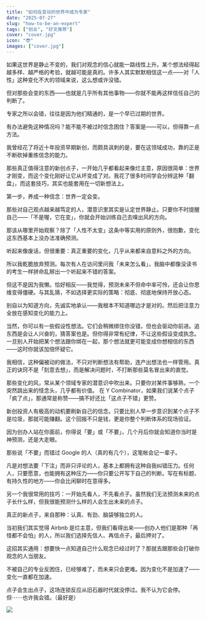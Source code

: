 ```yaml
---
title: "如何在变动的世界中成为专家"
date: "2025-07-27"
slug: "how-to-be-an-expert"
tags: ["创业", "好文推荐"]
cover: "cover.jpg"
icon: "😎"
images: ["cover.jpg"]
---
```

如果这世界是静止不变的，我们对观念的信心就能一路线性上升。某个想法经得起越多样、越严格的考验，就越可能是真的。许多人其实默默相信这一点——对「人性」这种变化不大的领域来说，这么想或许没错。



但对那些会变的东西——也就是几乎所有其他事物——你就不能再这样信任自己的判断了。



专家之所以会错，往往是因为他们精通的，是一个早已过期的世界。



有办法避免这种情况吗？能不能不被过时信念困住？答案是——可以，但得靠一点方法。



我曾经花了将近十年投资早期新创，而颇具讽刺的是，要在这领域成功，靠的正是不断砍掉重练信念的能力。



那些真正值得注意的新创点子，一开始几乎都看起来像烂主意，原因很简单：世界才刚变，而这个变化刚好让它从坏变成了对。我花了很多时间学会分辨这种「翻盘」，而这套技巧，其实也能套用在一切新想法上。



第一步，养成一种信念：世界一定会变。



那些对自己观点越来越笃定的人，潜意识里其实是认定世界静止。只要你不时提醒自己——「不是喔，它在变」，你就会开始训练自己去嗅出风的方向。



那该从哪里开始观察？除了「人性不太变」这条中等实用的原则外，很抱歉，变化这东西基本上没办法准确预测。



听起来像废话，但很重要：真正重要的变化，几乎从来都来自意料之外的方向。



所以我乾脆放弃预测。每次有人在访问里问我「未来怎么看」，我脑中都像没读书的考生一样拼命乱掰出一个听起来不错的答案。



但这不是因为我懒。恰好相反——我觉得，预测未来不但命中率可怜，还会让你思维变得僵硬。与其乱猜，不如选择更实际的策略：彻底、彻底地保持开放心态。



别自以为知道方向，先诚实地承认——我根本不知道哪边才是对的。然后把注意力全放在感知变化的能力上。



当然，你可以有一些假设性想法。它们会稍微绑住你没错，但也会驱动你前进。追东西是会让人兴奋的，猜答案也是。但你得非常有纪律，不让这些假设变成执念。
一旦别人开始把某个想法跟你绑在一起，那个想法就更可能变成你想相信的东西——这时你就该加倍怀疑它。



我相信，这种偏被动的做法，不只对判断想法有帮助，连产出想法也一样管用。真正的诀窍不是「刻意去想」，而是解决问题时，不打断那些莫名冒出来的直觉。



那些变化的风，常从某个领域专家的潜意识中吹出来。只要你对某件事够熟，一个突然跳出来的怪念头，几乎都有价值。
在 Y Combinator，如果我们说某个点子「疯了点」，那通常是称赞——搞不好还比「这点子不错」更赞。



新创投资人有极高的动机要刷新自己的信念。只要比别人早一步意识到某个点子不是垃圾，那就可能赚翻。这个回报不只是钱，更是你整个判断体系的现场验证。



因为创办人站在你面前，你得说「要」或「不要」，几个月后你就会知道你当时是神预测，还是大走眼。



那些说「不要」而错过 Google 的人（真的有几个），这笔帐会记一辈子。



凡是对想法要「下注」而非只评论的人，基本上都拥有这种自我纠错压力。任何人，只要愿意，也能拥有这种压力——你只要公开写下自己的判断。写在有标题、有持久性的地方——你会比闲聊时在意得多。



另一个我很常用的技巧：一开始先看人，不先看点子。虽然我们无法预测未来的点子长什么样，但我很能预测什么样的人会生出未来的点子。



真正的新点子，来自那种：认真、有劲、脑袋够独立的人。



当初我们其实觉得 Airbnb 是烂主意，但我们看得出来——创办人他们是那种「再怪都不会怕」的人，所以我们选择先信人、再信点子，最后押对了。



这招其实通用：想要快一点知道自己什么观念已经过时了？那就去跟那些会打破你观念的人当朋友。



不被自己的专业反困住，已经够难了，而未来只会更难。因为变化不是加速了——变化一直都在加速。



点子会生出点子，这场连锁反应从旧石器时代就没停过。我不认为它会停。
但⋯⋯也许我会错。（最好是）




![](https://prod-files-secure.s3.us-west-2.amazonaws.com/112d0858-5090-4d34-a606-b75eb8d65fd2/46476355-9cf3-4e99-9b7a-3531bc426380/1000202064.png?X-Amz-Algorithm=AWS4-HMAC-SHA256&X-Amz-Content-Sha256=UNSIGNED-PAYLOAD&X-Amz-Credential=ASIAZI2LB466VQPTBYGI%2F20250921%2Fus-west-2%2Fs3%2Faws4_request&X-Amz-Date=20250921T104328Z&X-Amz-Expires=3600&X-Amz-Security-Token=IQoJb3JpZ2luX2VjEIv%2F%2F%2F%2F%2F%2F%2F%2F%2F%2FwEaCXVzLXdlc3QtMiJGMEQCIBm69ilk1Dp4leAu2vHPQKn3UzSyi8SX%2Bo9XXqdBoK%2B4AiBStMSMsbvVwIrZIZeivR9S3UqdIHE0tIRBuvrfAa2U%2Fir%2FAwgUEAAaDDYzNzQyMzE4MzgwNSIMUeEhuT2IjMwzJv%2BTKtwDimAvgYeHwbE7RGtMNhxbQubQfFgsoztlwkS%2FGWTC%2B91QI%2F9y1ePx6UYG%2FTdxWbpXC%2BsJSIQU05U5yHfCTIp9UKKaBKGOBO69OZgz5hNT3W2XZASk5lSb1X%2FaAxwV9ii5XE40z3mzHzuUvCUbkRaG4emIHoHSvAERD22LdH9gXOcP1TtCqhaBscWnSYkfMP%2F9ogd1HeMAvkzWekmvFSRklLZ3xqZXiR4GUBWBLntsHX63WlM3WuhRxPzGo5vsrmarvgz2m%2FTEv7y3fP8CVx%2B2y%2BrZ109DFZ6qgDt0N%2BUGqDIWYfqchsn2b3mcjYt7Z89nDI%2FmL%2FYUUSl3zbJ2WVqshUIzyY%2FyBj0EgyBEIOsUQEwmVAq2Mfeof%2FPPMKn2CotEOz7Ww0nANtXzT%2BrIBOq92VZjhBGYpCzGOdckZlKX%2Fy8YZOiD0OxIK76b%2BLbQjeiYLnXjSKSk9gyYLsU61HnDr8dn5kzB77G%2BRQ%2FAcMNQB2JvLsJTwSi5kqYENeMz5%2FufgVH%2FVUCa2nOAaZqzc6iLDnjfZL2nvIMCxXBw2Biogxmya3XNuH5BM91KOVJH9noYJi5yqM38OpQnHHCzGrlHGoYlytMGvBLLDN%2B86AgIoDykNf3Zy4%2Fl9h%2FSC%2F8wgKa%2FxgY6pgGfozM2pHrrfcrTHex9BsytOR4kJ03iaS8SddxNK5wM6nWrTBwmbUPFzUsATYN5pPZmKV%2FwxhmfKjGPaHbQLlqMQSEmpf1ZYOikQhPe0NIAQ9fVKYKJWiKXYgzrjY4Q2Lx3r3XbA1SbRThqjp525ZMv7KV29ek1Ms9vu2%2BGUYOcfT5iSvvS23w2Cib9R0Sf9G465xUs2gDAcjwKweh6SEBZid43fyk8&X-Amz-Signature=d153332149bbda56710ea9d81bbf552b71eb09cc4edde81a0cc5890f1df10949&X-Amz-SignedHeaders=host&x-amz-checksum-mode=ENABLED&x-id=GetObject)

